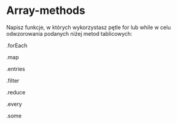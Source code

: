# Array-methods

Napisz funkcje, w których wykorzystasz pętle for lub while w celu odwzorowania podanych niżej metod tablicowych:

.forEach

.map

.entries

.filter

.reduce

.every

.some
